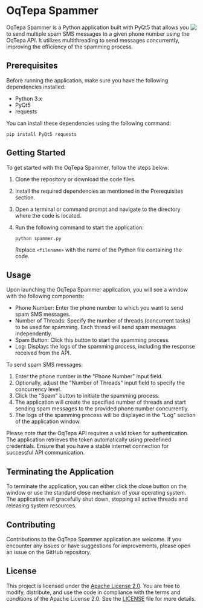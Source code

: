 # OqTepa Spammer

<p align='right'>
  <img align="right" src='https://github.com/temurbeksamijonov/sms-bomber/assets/131855957/7457112b-bb59-41dc-a28c-6e688dde1933'>
</p>

OqTepa Spammer is a Python application built with PyQt5 that allows you to send multiple spam SMS messages to a given phone number using the OqTepa API. It utilizes multithreading to send messages concurrently, improving the efficiency of the spamming process.

## Prerequisites

Before running the application, make sure you have the following dependencies installed:

- Python 3.x
- PyQt5
- requests

You can install these dependencies using the following command:

```
pip install PyQt5 requests
```

## Getting Started

To get started with the OqTepa Spammer, follow the steps below:

1. Clone the repository or download the code files.
2. Install the required dependencies as mentioned in the Prerequisites section.
3. Open a terminal or command prompt and navigate to the directory where the code is located.
4. Run the following command to start the application:

   ```
   python spammer.py
   ```

   Replace `<filename>` with the name of the Python file containing the code.

## Usage

Upon launching the OqTepa Spammer application, you will see a window with the following components:

- Phone Number: Enter the phone number to which you want to send spam SMS messages.
- Number of Threads: Specify the number of threads (concurrent tasks) to be used for spamming. Each thread will send spam messages independently.
- Spam Button: Click this button to start the spamming process.
- Log: Displays the logs of the spamming process, including the response received from the API.

To send spam SMS messages:

1. Enter the phone number in the "Phone Number" input field.
2. Optionally, adjust the "Number of Threads" input field to specify the concurrency level.
3. Click the "Spam" button to initiate the spamming process.
4. The application will create the specified number of threads and start sending spam messages to the provided phone number concurrently.
5. The logs of the spamming process will be displayed in the "Log" section of the application window.

Please note that the OqTepa API requires a valid token for authentication. The application retrieves the token automatically using predefined credentials. Ensure that you have a stable internet connection for successful API communication.

## Terminating the Application

To terminate the application, you can either click the close button on the window or use the standard close mechanism of your operating system. The application will gracefully shut down, stopping all active threads and releasing system resources.

## Contributing

Contributions to the OqTepa Spammer application are welcome. If you encounter any issues or have suggestions for improvements, please open an issue on the GitHub repository.

## License

This project is licensed under the [Apache License 2.0](LICENSE). You are free to modify, distribute, and use the code in compliance with the terms and conditions of the Apache License 2.0. See the [LICENSE](LICENSE) file for more details.
